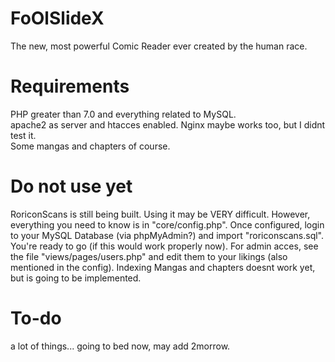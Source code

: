 # FoOlSlideX
The new, most powerful Comic Reader ever created by the human race.

# Requirements
PHP greater than 7.0 and everything related to MySQL.<br>
apache2 as server and htacces enabled. Nginx maybe works too, but I didnt test it.<br>
Some mangas and chapters of course.

# Do not use yet
RoriconScans is still being built. Using it may be VERY difficult. However, everything you need to know is in "core/config.php".
Once configured, login to your MySQL Database (via phpMyAdmin?) and import "roriconscans.sql".
You're ready to go (if this would work properly now). For admin acces, see the file "views/pages/users.php" and edit them to your likings (also mentioned in the config). Indexing Mangas and chapters doesnt work yet, but is going to be implemented.

# To-do
a lot of things... going to bed now, may add 2morrow.
